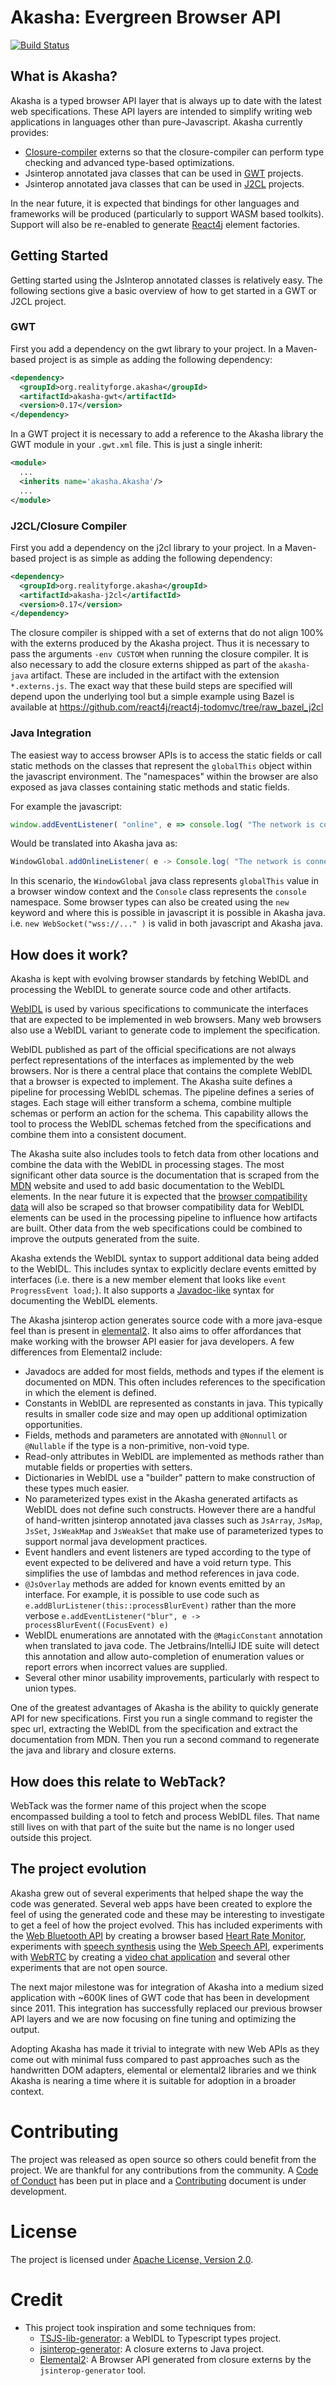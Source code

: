 # Akasha: Evergreen Browser API

[![Build Status](https://api.travis-ci.com/akasha/akasha.svg?branch=master)](http://travis-ci.com/akasha/akasha)

## What is Akasha?

Akasha is a typed browser API layer that is always up to date with the latest web specifications. These API layers
are intended to simplify writing web applications in languages other than pure-Javascript. Akasha currently
provides:

* [Closure-compiler](https://github.com/google/closure-compiler) externs so that the closure-compiler
  can perform type checking and advanced type-based optimizations.
* Jsinterop annotated java classes that can be used in [GWT](https://github.com/gwtproject/gwt) projects.
* Jsinterop annotated java classes that can be used in [J2CL](https://github.com/google/j2cl) projects.

In the near future, it is expected that bindings for other languages and frameworks will be produced
(particularly to support WASM based toolkits). Support will also be re-enabled to generate
[React4j](https://github.com/react4j/react4j) element factories.

## Getting Started

Getting started using the JsInterop annotated classes is relatively easy. The following sections give a basic
overview of how to get started in a GWT or J2CL project.

### GWT

First you add a dependency on the gwt library to your project. In a Maven-based project is as simple as adding
the following dependency:

```xml
<dependency>
  <groupId>org.realityforge.akasha</groupId>
  <artifactId>akasha-gwt</artifactId>
  <version>0.17</version>
</dependency>
```

In a GWT project it is necessary to add a reference to the Akasha library the GWT module in your `.gwt.xml` file. This
is just a single inherit:

```xml
<module>
  ...
  <inherits name='akasha.Akasha'/>
  ...
</module>
```

### J2CL/Closure Compiler

First you add a dependency on the j2cl library to your project. In a Maven-based project is as simple as adding
the following dependency:

```xml
<dependency>
  <groupId>org.realityforge.akasha</groupId>
  <artifactId>akasha-j2cl</artifactId>
  <version>0.17</version>
</dependency>
```

The closure compiler is shipped with a set of externs that do not align 100% with the externs produced by the Akasha
project. Thus it is necessary to pass the arguments `-env CUSTOM` when running the closure compiler. It is also
necessary to add the closure externs shipped as part of the `akasha-java` artifact. These are included in the artifact
with the extension `*.externs.js`. The exact way that these build steps are specified will depend upon the underlying
tool but a simple example using Bazel is available at https://github.com/react4j/react4j-todomvc/tree/raw_bazel_j2cl

### Java Integration

The easiest way to access browser APIs is to access the static fields or call static methods on the classes
that represent the `globalThis` object within the javascript environment. The "namespaces" within the browser
are also exposed as java classes containing static methods and static fields.

For example the javascript:

```javascript
window.addEventListener( "online", e => console.log( "The network is connected" ) )
```

Would be translated into Akasha java as:

```java
WindowGlobal.addOnlineListener( e -> Console.log( "The network is connected" ) );
```

In this scenario, the `WindowGlobal` java class represents `globalThis` value in a browser window context and the
`Console` class represents the `console` namespace. Some browser types can also be created using the `new` keyword
and where this is possible in javascript it is possible in Akasha java. i.e. `new WebSocket("wss://..." )` is valid
in both javascript and Akasha java.

## How does it work?

Akasha is kept with evolving browser standards by fetching WebIDL and processing the WebIDL to generate
source code and other artifacts.

[WebIDL](https://heycam.github.io/webidl/) is used by various specifications to communicate the interfaces that
are expected to be implemented in web browsers. Many web browsers also use a WebIDL variant to generate code to
implement the specification.

WebIDL published as part of the official specifications are not always perfect representations of the interfaces as
implemented by the web browsers. Nor is there a central place that contains the complete WebIDL that a browser is
expected to implement. The Akasha suite defines a pipeline for processing WebIDL schemas. The pipeline defines a
series of stages. Each stage will either transform a schema, combine multiple schemas or perform an action for the
schema. This capability allows the tool to process the WebIDL schemas fetched from the specifications and combine
them into a consistent document.

The Akasha suite also includes tools to fetch data from other locations and combine the data with the
WebIDL in processing stages. The most significant other data source is the documentation that is scraped from the
[MDN](https://developer.mozilla.org/en-US/) website and used to add basic documentation to the WebIDL elements. In the
near future it is expected that the [browser compatibility data](https://github.com/mdn/browser-compat-data/tree/master/api)
will also be scraped so that browser compatibility data for WebIDL elements can be used in the processing pipeline
to influence how artifacts are built. Other data from the web specifications could be combined to improve the outputs
generated from the suite.

Akasha extends the WebIDL syntax to support additional data being added to the WebIDL. This includes syntax to
explicitly declare events emitted by interfaces (i.e. there is a new member element that looks like
`event ProgressEvent load;`). It also supports a [Javadoc-like](https://en.wikipedia.org/wiki/Javadoc) syntax for
documenting the WebIDL elements.

The Akasha jsinterop action generates source code with a more java-esque feel than is present in
[elemental2](https://github.com/google/elemental2). It also aims to offer affordances that make working with
the browser API easier for java developers. A few differences from Elemental2 include:

* Javadocs are added for most fields, methods and types if the element is documented on MDN. This often includes
  references to the specification in which the element is defined.
* Constants in WebIDL are represented as constants in java. This typically results in smaller code size and may open
  up additional optimization opportunities.
* Fields, methods and parameters are annotated with `@Nonnull` or `@Nullable` if the type is a non-primitive, non-void type.
* Read-only attributes in WebIDL are implemented as methods rather than mutable fields or properties with setters.
* Dictionaries in WebIDL use a "builder" pattern to make construction of these types much easier.
* No parameterized types exist in the Akasha generated artifacts as WebIDL does not define such constructs. However there
  are a handful of hand-written jsinterop annotated java classes such as `JsArray`, `JsMap`, `JsSet`, `JsWeakMap`
  and `JsWeakSet` that make use of parameterized types to support normal java development practices.
* Event handlers and event listeners are typed according to the type of event expected to be delivered and have a void
  return type. This simplifies the use of lambdas and method references in java code.
* `@JsOverlay` methods are added for known events emitted by an interface. For example, it is possible to use code such
  as `e.addBlurListener(this::processBlurEvent)` rather than the more verbose `e.addEventListener("blur", e -> processBlurEvent((FocusEvent) e)`
* WebIDL enumerations are annotated with the `@MagicConstant` annotation when translated to java code. The
  Jetbrains/IntelliJ IDE suite will detect this annotation and allow auto-completion of enumeration values or
  report errors when incorrect values are supplied.
* Several other minor usability improvements, particularly with respect to union types.

One of the greatest advantages of Akasha is the ability to quickly generate API for new specifications. First you
run a single command to register the spec url, extracting the WebIDL from the specification and extract the
documentation from MDN. Then you run a second command to regenerate the java and library and closure externs.

## How does this relate to WebTack?

WebTack was the former name of this project when the scope encompassed building a tool to fetch and process
WebIDL files. That name still lives on with that part of the suite but the name is no longer used outside this
project.

## The project evolution

Akasha grew out of several experiments that helped shape the way the code was generated. Several web apps
have been created to explore the feel of using the generated code and these may be interesting to investigate
to get a feel of how the project evolved. This has included experiments with the
[Web Bluetooth API](https://webbluetoothcg.github.io/web-bluetooth/) by creating a browser based
[Heart Rate Monitor](https://github.com/react4j/react4j-heart-rate-monitor), experiments with [speech synthesis](https://github.com/react4j/react4j-webspeechdemo) using the [Web Speech API](https://wicg.github.io/speech-api/), experiments
with [WebRTC](https://w3c.github.io/webrtc-pc/) by creating a [video chat application](https://github.com/react4j/react4j-vchat)
and several other experiments that are not open source.

The next major milestone was for integration of Akasha into a medium sized application with ~600K lines of GWT
code that has been in development since 2011. This integration has successfully replaced our previous browser API
layers and we are now focusing on fine tuning and optimizing the output.

Adopting Akasha has made it trivial to integrate with new Web APIs as they come out with minimal fuss compared to
past approaches such as the handwritten DOM adapters, elemental or elemental2 libraries and we think Akasha is nearing
a time where it is suitable for adoption in a broader context.

# Contributing

The project was released as open source so others could benefit from the project. We are thankful for any
contributions from the community. A [Code of Conduct](CODE_OF_CONDUCT.md) has been put in place and
a [Contributing](CONTRIBUTING.md) document is under development.

# License

The project is licensed under [Apache License, Version 2.0](LICENSE).

# Credit

* This project took inspiration and some techniques from:
    * [TSJS-lib-generator](https://github.com/microsoft/TSJS-lib-generator): a WebIDL to Typescript types project.
    * [jsinterop-generator](https://github.com/google/jsinterop-generator): A closure externs to Java project.
    * [Elemental2](https://github.com/google/elemental2): A Browser API generated from closure externs by the `jsinterop-generator` tool.
